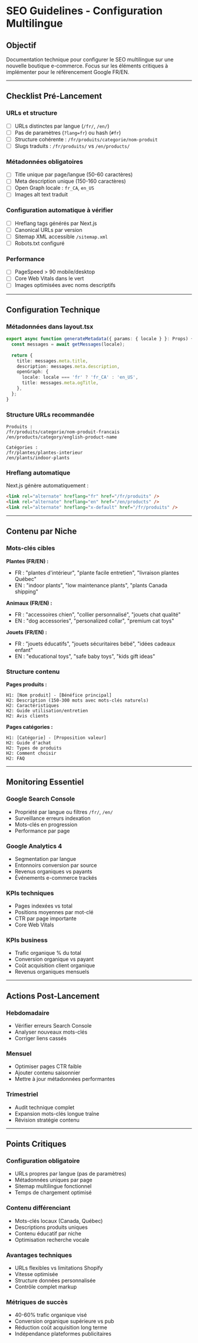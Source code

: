 # SEO Guidelines - Configuration Multilingue

## Objectif

Documentation technique pour configurer le SEO multilingue sur une nouvelle boutique e-commerce. Focus sur les éléments critiques à implémenter pour le référencement Google FR/EN.

---

## Checklist Pré-Lancement

### URLs et structure
- [ ] URLs distinctes par langue (`/fr/`, `/en/`)
- [ ] Pas de paramètres (`?lang=fr`) ou hash (`#fr`)
- [ ] Structure cohérente : `/fr/produits/categorie/nom-produit`
- [ ] Slugs traduits : `/fr/produits/` vs `/en/products/`

### Métadonnées obligatoires
- [ ] Title unique par page/langue (50-60 caractères)
- [ ] Meta description unique (150-160 caractères)
- [ ] Open Graph locale : `fr_CA`, `en_US`
- [ ] Images alt text traduit

### Configuration automatique à vérifier
- [ ] Hreflang tags générés par Next.js
- [ ] Canonical URLs par version
- [ ] Sitemap XML accessible `/sitemap.xml`
- [ ] Robots.txt configuré

### Performance
- [ ] PageSpeed > 90 mobile/desktop
- [ ] Core Web Vitals dans le vert
- [ ] Images optimisées avec noms descriptifs

---

## Configuration Technique

### Métadonnées dans layout.tsx

```typescript
export async function generateMetadata({ params: { locale } }: Props) {
  const messages = await getMessages(locale);
  
  return {
    title: messages.meta.title,
    description: messages.meta.description,
    openGraph: {
      locale: locale === 'fr' ? 'fr_CA' : 'en_US',
      title: messages.meta.ogTitle,
    },
  };
}
```

### Structure URLs recommandée

```
Produits :
/fr/produits/categorie/nom-produit-francais
/en/products/category/english-product-name

Catégories :
/fr/plantes/plantes-interieur
/en/plants/indoor-plants
```

### Hreflang automatique

Next.js génère automatiquement :
```html
<link rel="alternate" hreflang="fr" href="/fr/produits" />
<link rel="alternate" hreflang="en" href="/en/products" />
<link rel="alternate" hreflang="x-default" href="/fr/produits" />
```

---

## Contenu par Niche

### Mots-clés cibles

**Plantes (FR/EN) :**
- FR : "plantes d'intérieur", "plante facile entretien", "livraison plantes Québec"
- EN : "indoor plants", "low maintenance plants", "plants Canada shipping"

**Animaux (FR/EN) :**
- FR : "accessoires chien", "collier personnalisé", "jouets chat qualité"
- EN : "dog accessories", "personalized collar", "premium cat toys"

**Jouets (FR/EN) :**
- FR : "jouets éducatifs", "jouets sécuritaires bébé", "idées cadeaux enfant"
- EN : "educational toys", "safe baby toys", "kids gift ideas"

### Structure contenu

**Pages produits :**
```
H1: [Nom produit] - [Bénéfice principal]
H2: Description (150-300 mots avec mots-clés naturels)
H2: Caractéristiques
H2: Guide utilisation/entretien
H2: Avis clients
```

**Pages catégories :**
```
H1: [Catégorie] - [Proposition valeur]
H2: Guide d'achat
H2: Types de produits
H2: Comment choisir
H2: FAQ
```

---

## Monitoring Essentiel

### Google Search Console
- Propriété par langue ou filtres `/fr/`, `/en/`
- Surveillance erreurs indexation
- Mots-clés en progression
- Performance par page

### Google Analytics 4
- Segmentation par langue
- Entonnoirs conversion par source
- Revenus organiques vs payants
- Événements e-commerce trackés

### KPIs techniques
- Pages indexées vs total
- Positions moyennes par mot-clé
- CTR par page importante
- Core Web Vitals

### KPIs business
- Trafic organique % du total
- Conversion organique vs payant
- Coût acquisition client organique
- Revenus organiques mensuels

---

## Actions Post-Lancement

### Hebdomadaire
- Vérifier erreurs Search Console
- Analyser nouveaux mots-clés
- Corriger liens cassés

### Mensuel
- Optimiser pages CTR faible
- Ajouter contenu saisonnier
- Mettre à jour métadonnées performantes

### Trimestriel
- Audit technique complet
- Expansion mots-clés longue traîne
- Révision stratégie contenu

---

## Points Critiques

### Configuration obligatoire
- URLs propres par langue (pas de paramètres)
- Métadonnées uniques par page
- Sitemap multilingue fonctionnel
- Temps de chargement optimisé

### Contenu différenciant
- Mots-clés locaux (Canada, Québec)
- Descriptions produits uniques
- Contenu éducatif par niche
- Optimisation recherche vocale

### Avantages techniques
- URLs flexibles vs limitations Shopify
- Vitesse optimisée
- Structure données personnalisée
- Contrôle complet markup

### Métriques de succès
- 40-60% trafic organique visé
- Conversion organique supérieure vs pub
- Réduction coût acquisition long terme
- Indépendance plateformes publicitaires